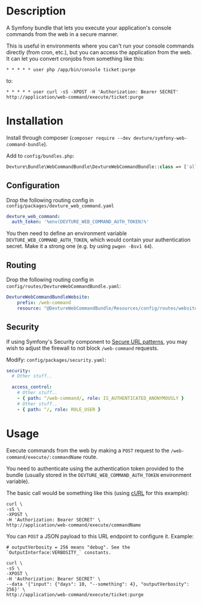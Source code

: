 # Description

A Symfony bundle that lets you execute your application's console commands from the web in a secure manner.

This is useful in environments where you can't run your console commands directly (from cron, etc.), but you can access the application from the web.
It can let you convert cronjobs from something like this:

```
* * * * * user php /app/bin/console ticket:purge
```

to:

```
* * * * * user curl -sS -XPOST -H 'Authorization: Bearer SECRET' http://application/web-command/execute/ticket:purge
```


# Installation

Install through composer (`composer require --dev devture/symfony-web-command-bundle`).

Add to `config/bundles.php`:

```php
Devture\Bundle\WebCommandBundle\DevtureWebCommandBundle::class => ['all' => true],
```


## Configuration

Drop the following routing config in `config/packages/devture_web_command.yaml`

```yaml
devture_web_command:
  auth_token: '%env(DEVTURE_WEB_COMMAND_AUTH_TOKEN)%'
```

You then need to define an environment variable `DEVTURE_WEB_COMMAND_AUTH_TOKEN`, which would contain your authentication secret.
Make it a strong one (e.g. by using `pwgen -Bsv1 64`).


## Routing

Drop the following routing config in `config/routes/DevtureWebCommandBundle.yaml`:

```yaml
DevtureWebCommandBundleWebsite:
    prefix: /web-command
    resource: "@DevtureWebCommandBundle/Resources/config/routes/website.yaml"
```


## Security

If using Symfony's Security component to [Secure URL patterns](https://symfony.com/doc/current/security.html#securing-url-patterns-access-control), you may wish to adjust the firewall to not block `/web-command` requests.

Modify: `config/packages/security.yaml`:

```yaml
security:
  # Other stuff..

  access_control:
    # Other stuff..
    - { path: ^/web-command/, role: IS_AUTHENTICATED_ANONYMOUSLY }
    # Other stuff..
    - { path: ^/, role: ROLE_USER }
```


# Usage

Execute commands from the web by making a `POST` request to the `/web-command/execute/:commandName` route.

You need to authenticate using the authentication token provided to the bundle (usually stored in the `DEVTURE_WEB_COMMAND_AUTH_TOKEN` environment variable).

The basic call would be something like this (using [cURL](https://curl.haxx.se/) for this example):

```
curl \
-sS \
-XPOST \
-H 'Authorization: Bearer SECRET' \
http://application/web-command/execute/commandName
```

You can `POST` a JSON payload to this URL endpoint to configure it. Example:

```
# outputVerbosity = 256 means "debug". See the `OutputInterface:VERBOSITY_` constants.

curl \
-sS \
-XPOST \
-H 'Authorization: Bearer SECRET' \
--data '{"input": {"days": 10, "--something": 4}, "outputVerbosity": 256}' \
http://application/web-command/execute/ticket:purge
```
